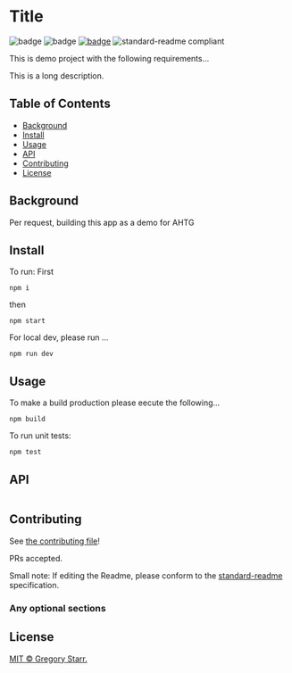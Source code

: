 # Title

![badge](https://img.shields.io/badge/author-Gregory%20Starr-red)
![badge](https://img.shields.io/badge/isModern-True-blue)
[![badge](https://img.shields.io/badge/pupose-code%20challenge-brightgreen)](LICENSE)
![standard-readme compliant](https://img.shields.io/badge/readme%20style-standard-brightgreen.svg?style=flat-square)

This is demo project with the following requirements...


This is a long description.

## Table of Contents

- [Background](#background)
- [Install](#install)
- [Usage](#usage)
- [API](#api)
- [Contributing](#contributing)
- [License](#license)

## Background
Per request, building this app as a demo for AHTG
## Install

To run:
First

```
npm i
```
then
```
npm start
```
For local dev, please run ...

```
npm run dev
```



## Usage
To make a build production please eecute the following...
```
npm build
```

To run unit tests:

```
npm test
```

## API
```
```
## Contributing

See [the contributing file](CONTRIBUTING.md)!

PRs accepted.

Small note: If editing the Readme, please conform to the [standard-readme](https://github.com/RichardLitt/standard-readme) specification.

### Any optional sections

## License

[MIT © Gregory Starr.](../LICENSE)
